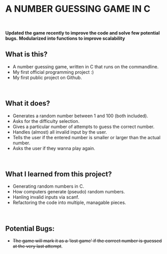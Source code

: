 # A NUMBER GUESSING GAME IN C
<br>

**Updated the game recently to improve the code and solve few potential bugs.**
**Modularized into functions to improve scalability**

## What is this?
- A number guessing game, written in C that runs on the commandline.
- My first official programming project :)
- My first public project on Github.

<br>

## What it does?
- Generates a random number between 1 and 100 (both included).
- Asks for the difficulty selection.
- Gives a particular number of attempts to guess the correct number.
- Handles (almost) all invalid input by the user.
- Tells the user if the entered number is smaller or larger than the actual number.
- Asks the user if they wanna play again.

<br>

## What I learned from this project?
- Generating random numbers in C.
- How computers generate (pseudo) random numbers.  
- Hanling invalid inputs via scanf.
- Refactoring the code into multiple, managable pieces.

<br>

## Potential Bugs:
- ~~The game will mark it as a 'lost game' if the correct number is guessed at the very last attempt~~.
